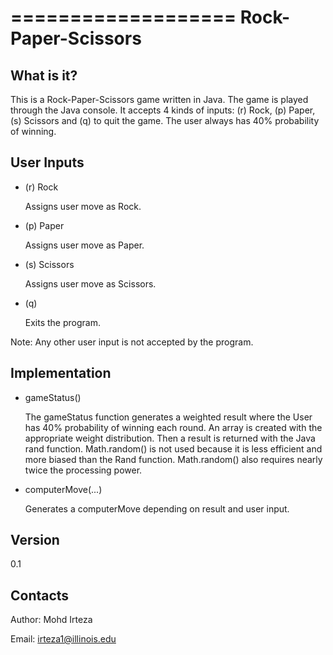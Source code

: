 ===================
Rock-Paper-Scissors
===================

What is it?
-----------

This is a Rock-Paper-Scissors game written in Java. The game is played through
the Java console. It accepts 4 kinds of inputs: (r) Rock, (p) Paper, (s) Scissors
and (q) to quit the game. The user always has 40% probability of winning.


User Inputs
-----------------------

- (r) Rock

	Assigns user move as Rock.

- (p) Paper

	Assigns user move as Paper.

- (s) Scissors

	Assigns user move as Scissors.

- (q)

	Exits the program.

Note: Any other user input is not accepted by the program.

Implementation
--------------

- gameStatus()

	The gameStatus function generates a weighted result where the User has 40%
	probability of winning each round. An array is created with the appropriate
	weight distribution. Then a result is returned with the Java rand function.
	Math.random() is not used because it is less efficient and more biased than
	the Rand function. Math.random() also requires nearly twice the processing
	power.

- computerMove(...)

	Generates a computerMove depending on result and user input. 


Version
-------

0.1

Contacts
--------

Author: Mohd Irteza

Email: irteza1@illinois.edu
